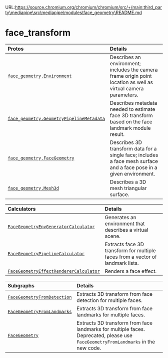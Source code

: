 URL:https://source.chromium.org/chromium/chromium/src/+/main:third_party\mediapipe\src\mediapipe\modules\face_geometry\README.md
# face_transform

Protos|Details
:--- | :---
[`face_geometry.Environment`](https://github.com/google-ai-edge/mediapipe/tree/master/mediapipe/modules/face_geometry/protos/environment.proto)| Describes an environment; includes the camera frame origin point location as well as virtual camera parameters.
[`face_geometry.GeometryPipelineMetadata`](https://github.com/google-ai-edge/mediapipe/tree/master/mediapipe/modules/face_geometry/protos/geometry_pipeline_metadata.proto)| Describes metadata needed to estimate face 3D transform based on the face landmark module result.
[`face_geometry.FaceGeometry`](https://github.com/google-ai-edge/mediapipe/tree/master/mediapipe/modules/face_geometry/protos/face_geometry.proto)| Describes 3D transform data for a single face; includes a face mesh surface and a face pose in a given environment.
[`face_geometry.Mesh3d`](https://github.com/google-ai-edge/mediapipe/tree/master/mediapipe/modules/face_geometry/protos/mesh_3d.proto)| Describes a 3D mesh triangular surface.

Calculators|Details
:--- | :---
[`FaceGeometryEnvGeneratorCalculator`](https://github.com/google-ai-edge/mediapipe/tree/master/mediapipe/modules/face_geometry/env_generator_calculator.cc)| Generates an environment that describes a virtual scene.
[`FaceGeometryPipelineCalculator`](https://github.com/google-ai-edge/mediapipe/tree/master/mediapipe/modules/face_geometry/geometry_pipeline_calculator.cc)| Extracts face 3D transform for multiple faces from a vector of landmark lists.
[`FaceGeometryEffectRendererCalculator`](https://github.com/google-ai-edge/mediapipe/tree/master/mediapipe/modules/face_geometry/effect_renderer_calculator.cc)| Renders a face effect.

Subgraphs|Details
:--- | :---
[`FaceGeometryFromDetection`](https://github.com/google-ai-edge/mediapipe/tree/master/mediapipe/modules/face_geometry/face_geometry_from_detection.pbtxt)| Extracts 3D transform from face detection for multiple faces.
[`FaceGeometryFromLandmarks`](https://github.com/google-ai-edge/mediapipe/tree/master/mediapipe/modules/face_geometry/face_geometry_from_landmarks.pbtxt)| Extracts 3D transform from face landmarks for multiple faces.
[`FaceGeometry`](https://github.com/google-ai-edge/mediapipe/tree/master/mediapipe/modules/face_geometry/face_geometry.pbtxt)| Extracts 3D transform from face landmarks for multiple faces. Deprecated, please use `FaceGeometryFromLandmarks` in the new code.
